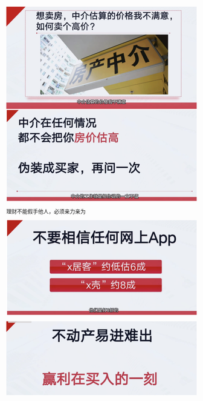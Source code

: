 
![alt text](assets/image-65.png)
![alt text](assets/image-66.png)




理财不能假手他人，必须亲力亲为


![alt text](assets/image-67.png)


![alt text](assets/image-68.png)


